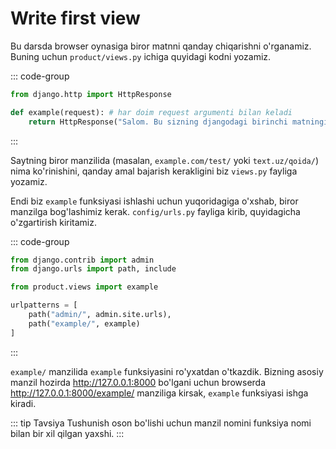 # Write first view

Bu darsda browser oynasiga biror matnni qanday chiqarishni o'rganamiz. Buning uchun `product/views.py` ichiga quyidagi
kodni yozamiz.

::: code-group

```python [product/views.py]
from django.http import HttpResponse

def example(request): # har doim request argumenti bilan keladi
    return HttpResponse("Salom. Bu sizning djangodagi birinchi matningiz.")
```

:::

Saytning biror manzilida (masalan, `example.com/test/` yoki `text.uz/qoida/`) nima ko'rinishini, qanday amal bajarish 
kerakligini biz `views.py` fayliga yozamiz.

Endi biz `example` funksiyasi ishlashi uchun yuqoridagiga o'xshab, biror manzilga bog'lashimiz kerak. `config/urls.py`
fayliga kirib, quyidagicha o'zgartirish kiritamiz.

::: code-group

```python {2,4,8} [config/urls.py]
from django.contrib import admin
from django.urls import path, include

from product.views import example

urlpatterns = [
    path("admin/", admin.site.urls),
    path("example/", example)
]
```

:::

`example/` manzilida `example` funksiyasini ro'yxatdan o'tkazdik. Bizning asosiy manzil hozirda http://127.0.0.1:8000 
bo'lgani uchun browserda http://127.0.0.1:8000/example/ manziliga kirsak, `example` funksiyasi ishga kiradi.

::: tip Tavsiya
Tushunish oson bo'lishi uchun manzil nomini funksiya nomi bilan bir xil qilgan yaxshi.
:::
